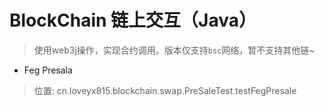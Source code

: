 # BlockChain 链上交互（Java）
> 使用web3j操作，实现合约调用。版本仅支持`bsc`网络，暂不支持其他链~


 - Feg Presala
 > 位置: cn.loveyx815.blockchain.swap.PreSaleTest.testFegPresale


